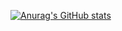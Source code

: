 [![Anurag's GitHub stats](https://github-readme-stats.vercel.app/api?username=JustZark)](https://github.com/anuraghazra/github-readme-stats)
